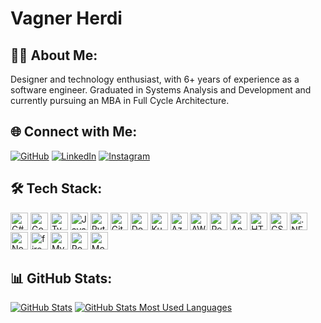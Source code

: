 # Vagner Herdi

## 👨‍💻 About Me:

Designer and technology enthusiast, with 6+ years of experience as a software engineer. Graduated in Systems Analysis and Development and currently pursuing an MBA in Full Cycle Architecture.

## 🌐 Connect with Me:

[![GitHub](https://img.shields.io/badge/-GitHub-black?style=for-the-badge\&logo=github\&logoColor=white)](https://github.com/vh3rd7) 
[![LinkedIn](https://img.shields.io/badge/-LinkedIn-blue?style=for-the-badge\&logo=linkedin\&logoColor=white)](https://linkedin.com/in/vagner-herdi) 
[![Instagram](https://img.shields.io/badge/-Instagram-purple?style=for-the-badge\&logo=instagram\&logoColor=white)](https://instagram.com/vh3rd7) 

## 🛠️ Tech Stack:

<p>
  <img src="https://cdn.jsdelivr.net/gh/devicons/devicon/icons/csharp/csharp-original.svg" alt="C#" width="28" />
  <img src="https://cdn.jsdelivr.net/gh/devicons/devicon/icons/go/go-original.svg" alt="Go" width="28" />
  <img src="https://cdn.jsdelivr.net/gh/devicons/devicon/icons/typescript/typescript-original.svg" alt="TypeScript" width="28" />
  <img src="https://cdn.jsdelivr.net/gh/devicons/devicon/icons/javascript/javascript-original.svg" alt="JavaScript" width="28" />
  <img src="https://cdn.jsdelivr.net/gh/devicons/devicon/icons/python/python-original.svg" alt="Python" width="28" />
  <img src="https://cdn.jsdelivr.net/gh/devicons/devicon/icons/git/git-original.svg" alt="Git" width="28" />
  <img src="https://cdn.jsdelivr.net/gh/devicons/devicon/icons/docker/docker-original.svg" alt="Docker" width="28" />
  <img src="https://cdn.jsdelivr.net/gh/devicons/devicon/icons/kubernetes/kubernetes-plain.svg" alt="Kubernetes" width="28" />
  <img src="https://cdn.jsdelivr.net/gh/devicons/devicon/icons/azure/azure-original.svg" alt="Azure" width="28" />
  <img src="https://cdn.jsdelivr.net/gh/devicons/devicon@latest/icons/amazonwebservices/amazonwebservices-original-wordmark.svg" alt="AWS" width="28" />

  <img src="https://cdn.jsdelivr.net/gh/devicons/devicon/icons/react/react-original.svg" alt="React" width="28" />
  <img src="https://cdn.jsdelivr.net/gh/devicons/devicon/icons/angularjs/angularjs-original.svg" alt="Angular" width="28" />
  <img src="https://cdn.jsdelivr.net/gh/devicons/devicon/icons/html5/html5-original.svg" alt="HTML5" width="28" />
  <img src="https://cdn.jsdelivr.net/gh/devicons/devicon/icons/css3/css3-original.svg" alt="CSS3" width="28" />
  <img src="https://cdn.jsdelivr.net/gh/devicons/devicon/icons/dot-net/dot-net-original.svg" alt=".NET" width="28" />
  <img src="https://cdn.jsdelivr.net/gh/devicons/devicon/icons/nodejs/nodejs-original.svg" alt="Node.js" width="28" />
  <img src="https://cdn.jsdelivr.net/gh/devicons/devicon@latest/icons/firebase/firebase-original.svg"alt="firebase" width="28" />
  <img src="https://cdn.jsdelivr.net/gh/devicons/devicon/icons/mysql/mysql-original.svg" alt="MySQL" width="28" />
  <img src="https://cdn.jsdelivr.net/gh/devicons/devicon/icons/postgresql/postgresql-original.svg" alt="PostgreSQL" width="28" />
  <img src="https://cdn.jsdelivr.net/gh/devicons/devicon/icons/mongodb/mongodb-original.svg" alt="MongoDB" width="28" />
</p>

## 📊 GitHub Stats:

[![GitHub Stats](https://github-readme-stats.vercel.app/api?username=vh3rd7&theme=github_dark&hide_border=true&show_icons=true&include_all_commits=false&count_private=true)](https://github.com/vh3rd7/)
[![GitHub Stats Most Used Languages](https://github-readme-stats.vercel.app/api/top-langs/?username=vh3rd7&theme=github_dark&hide_border=true&include_all_commits=false&count_private=true&layout=compact)](https://github.com/vh3rd7/)
